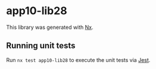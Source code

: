 # app10-lib28

This library was generated with [Nx](https://nx.dev).

## Running unit tests

Run `nx test app10-lib28` to execute the unit tests via [Jest](https://jestjs.io).
